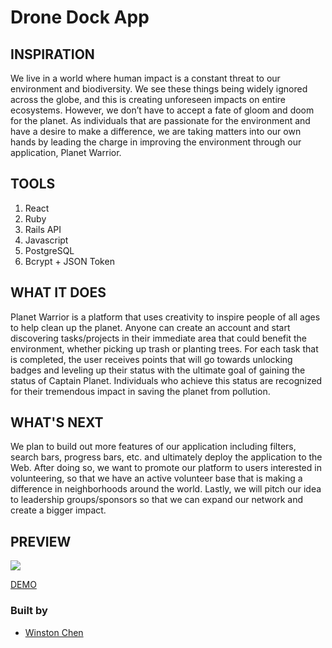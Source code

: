 # Drone Dock App 

## INSPIRATION

We live in a world where human impact is a constant threat to our environment and biodiversity. We see these things being widely ignored across the globe, and this is creating unforeseen impacts on entire ecosystems. However, we don’t have to accept a fate of gloom and doom for the planet. As individuals that are passionate for the environment and have a desire to make a difference, we are taking matters into our own hands by leading the charge in improving the environment through our application, Planet Warrior.

## TOOLS

1. React
2. Ruby
3. Rails API
4. Javascript
5. PostgreSQL
6. Bcrypt + JSON Token

## WHAT IT DOES

Planet Warrior is a platform that uses creativity to inspire people of all ages to help clean up the planet. Anyone can create an account and start discovering tasks/projects in their immediate area that could benefit the environment, whether picking up trash or planting trees. For each task that is completed, the user receives points that will go towards unlocking badges and leveling up their status with the ultimate goal of gaining the status of Captain Planet. Individuals who achieve this status are recognized for their tremendous impact in saving the planet from pollution.

## WHAT'S NEXT

We plan to build out more features of our application including filters, search bars, progress bars, etc. and ultimately deploy the application to the Web. After doing so, we want to promote our platform to users interested in volunteering, so that we have an active volunteer base that is making a difference in neighborhoods around the world. Lastly, we will pitch our idea to leadership groups/sponsors so that we can expand our network and create a bigger impact.


## PREVIEW


![](preview.png)



[DEMO](https://planetwarriors.netlify.app/)


### Built by 
* [Winston Chen](https://www.linkedin.com/in/winston-c/)
